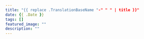 ```yaml
---
title: "{{ replace .TranslationBaseName "-" " " | title }}"
date: {{ .Date }}
tags: []
featured_image: ""
description: ""
---
```


